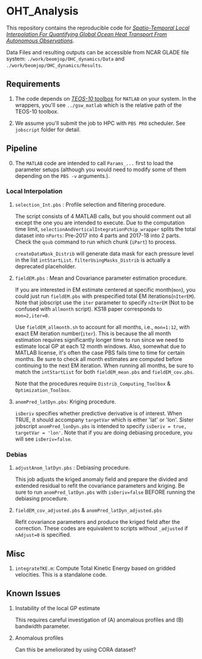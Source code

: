 # OHT_Analysis

This repository contains the reproducible code for [*Spatio-Temporal Local Interpolation For Quantifying Global Ocean Heat Transport From Autonomous Observations*](https://www.overleaf.com/read/djzmqmpsmzgn).

Data Files and resulting outputs can be accessible from NCAR GLADE file system: `./work/beomjop/OHC_dynamics/Data` and `./work/beomjop/OHC_dynamics/Results`.


## Requirements

1. The code depends on [*TEOS-10* toolbox](http://www.teos-10.org/software.htm) for `MATLAB` on your system. In the wrappers, you'll see `../gsw_matlab` which is the relative path of the TEOS-10 toolbox.


2. We assume you'll submit the job to HPC with `PBS PRO` scheduler. See `jobscript` folder for detail. 


## Pipeline

0. The `MATLAB` code are intended to call `Params_...` first to load the parameter setups (although you would need to modify some of them depending on the `PBS -v` arguments.).


### Local Interpolation

1. `selection_Int.pbs` : Profile selection and filtering procedure.

    The script consists of 4 MATLAB calls, but you should comment out all except the one you are intended to execute. Due to the computation time limit, `selectionAndVerticalIntegrationPchip_wrapper` splits the total dataset into `nParts`: Pre-2017 into 4 parts and 2017-18 into 2 parts. Check the `qsub` command to run which chunk (`iPart`) to process.

    `createDataMask_Distrib` will generate data mask for each pressure level in the list `intStartList`. `filterUsingMasks_Distrib` is actually a deprecated placeholder.


2. `fieldEM.pbs` : Mean and Covariance parameter estimation procedure.

    If you are interested in EM estimate centered at specific month(`mon`), you could just run `fieldEM.pbs` with prespecified total EM iterations(`nIterEM`). Note that jobscript use the `iter` parameter to specify `nIterEM` (Not to be confused with `allmonth` script). KS18 paper corresponds to `mon=2,iter=0`.

     Use `fieldEM_allmonth.sh` to account for all months, i.e., `mon=1:12`, with exact EM iteration number(`iter`). This is because the all month estimation requires significantly longer time to run since we need to estimate local GP at each 12 month windows. Also, somewhat due to MATLAB license, it's often the case PBS fails time to time for certain months. Be sure to check all month estimates are computed before continuing to the next EM iteration. When running all months, be sure to match the `intStartList` for both `fieldEM_mean.pbs` and `fieldEM_cov.pbs`.

     Note that the procedures require `Distrib_Computing_Toolbox` & `Optimization_Toolbox`.


3. `anomPred_latDyn.pbs`: Kriging procedure.

    `isDeriv` specifies whether predictive derivative is of interest. When TRUE, it should accompany `targetVar` which is either 'lat' or 'lon'. Sister jobscript `anomPred_lonDyn.pbs` is intended to specify `isDeriv = true, targetVar = 'lon'`. Note that if you are doing debiasing procedure, you will see `isDeriv=false`.


### Debias

1. `adjustAnom_latDyn.pbs` : Debiasing procedure.

    This job adjusts the kriged anomaly field and prepare the divided and extended residual to refit the covariance parameters and kriging. Be sure to run `anomPred_latDyn.pbs` with `isDeriv=false` BEFORE running the debiasing procedure.


2. `fieldEM_cov_adjusted.pbs` & `anomPred_latDyn_adjusted.pbs`

    Refit covariance parameters and produce the kriged field after the correction. These codes are equivalent to scripts without `_adjusted` if `nAdjust=0` is specified.


## Misc
    
1. `integrateTKE.m`: Compute Total Kinetic Energy based on gridded velocities. This is a standalone code.



## Known Issues

1. Instability of the local GP estimate

    This requires careful investigation of (A) anomalous profiles and (B) bandwidth parameter.

2. Anomalous profiles

    Can this be ameliorated by using CORA dataset?

